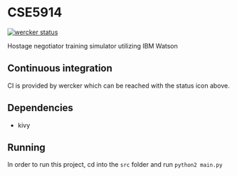 # CSE5914
[![wercker status](https://app.wercker.com/status/2351a83cf9b4b3b2f52013bbf1bb7648/m/master "wercker status")](https://app.wercker.com/project/byKey/2351a83cf9b4b3b2f52013bbf1bb7648)

Hostage negotiator training simulator utilizing IBM Watson

## Continuous integration
CI is provided by wercker which can be reached with the status icon above.

## Dependencies
- kivy

## Running
In order to run this project, cd into the `src` folder and run `python2 main.py`
